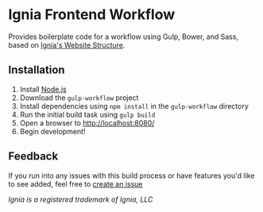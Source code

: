 # Ignia Frontend Workflow

Provides boilerplate code for a workflow using Gulp, Bower, and Sass, based on [Ignia's Website Structure](https://github.com/Ignia/Website-Structure).

## Installation
1. Install [Node.js](https://nodejs.org/)
2. Download the `gulp-workflow` project
3. Install dependencies using `npm install` in the `gulp-workflow` directory
4. Run the initial build task using `gulp build`
5. Open a browser to [http://localhost:8080/](http://localhost:8080/)
6. Begin development!

## Feedback
If you run into any issues with this build process or have features you'd like to see added, feel free to [create an issue](https://github.com/Ignia/Gulp-Workflow/issues)

*Ignia is a registered trademark of Ignia, LLC*